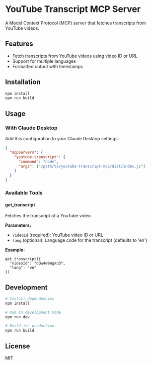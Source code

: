 # YouTube Transcript MCP Server

A Model Context Protocol (MCP) server that fetches transcripts from YouTube videos.

## Features

- Fetch transcripts from YouTube videos using video ID or URL
- Support for multiple languages
- Formatted output with timestamps

## Installation

```bash
npm install
npm run build
```

## Usage

### With Claude Desktop

Add this configuration to your Claude Desktop settings:

```json
{
  "mcpServers": {
    "youtube-transcript": {
      "command": "node",
      "args": ["/path/to/youtube-transcript-mcp/dist/index.js"]
    }
  }
}
```

### Available Tools

#### get_transcript

Fetches the transcript of a YouTube video.

**Parameters:**
- `videoId` (required): YouTube video ID or URL
- `lang` (optional): Language code for the transcript (defaults to 'en')

**Example:**
```
get_transcript({
  "videoId": "dQw4w9WgXcQ",
  "lang": "en"
})
```

## Development

```bash
# Install dependencies
npm install

# Run in development mode
npm run dev

# Build for production
npm run build
```

## License

MIT